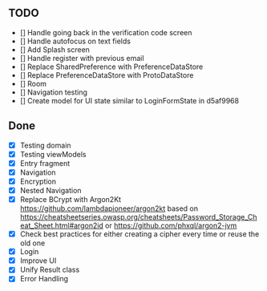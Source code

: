 ## TODO

- [] Handle going back in the verification code screen
- [] Handle autofocus on text fields
- [] Add Splash screen
- [] Handle register with previous email
- [] Replace SharedPreference with PreferenceDataStore
- [] Replace PreferenceDataStore with ProtoDataStore
- [] Room
- [] Navigation testing
- [] Create model for UI state similar to LoginFormState in d5af9968

## Done

- [x] Testing domain
- [x] Testing viewModels
- [x] Entry fragment
- [x] Navigation
- [x] Encryption
- [x] Nested Navigation
- [x] Replace BCrypt with Argon2Kt https://github.com/lambdapioneer/argon2kt based on
  https://cheatsheetseries.owasp.org/cheatsheets/Password_Storage_Cheat_Sheet.html#argon2id or
  https://github.com/phxql/argon2-jvm
- [x] Check best practices for either creating a cipher every time or reuse the old one
- [x] Login
- [x] Improve UI
- [x] Unify Result class
- [x] Error Handling